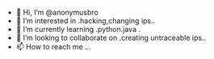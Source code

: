 - 👋 Hi, I’m @anonymusbro
- 👀 I’m interested in .hacking,changing ips..
- 🌱 I’m currently learning .python.java .
- 💞️ I’m looking to collaborate on .creating untraceable ips..
- 📫 How to reach me ...

<!---
anonymusbro/anonymusbro is a ✨ special ✨ repository because its `README.md` (this file) appears on your GitHub profile.
You can click the Preview link to take a look at your changes.
--->

